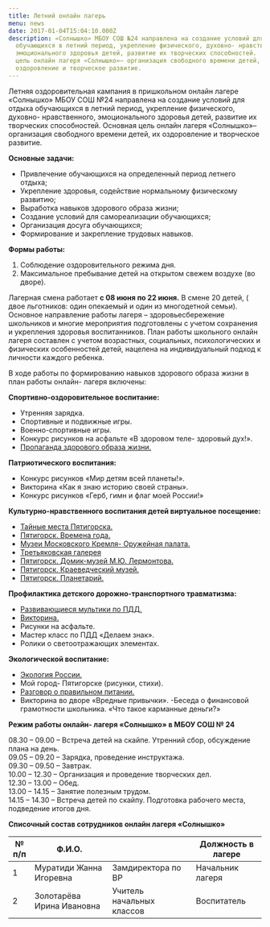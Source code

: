 ```yaml
---
title: Летний онлайн лагерь
menu: news
date: 2017-01-04T15:04:10.000Z
description: «Солнышко» МБОУ СОШ №24 направлена на создание условий для отдыха
  обучающихся в летний период, укрепление физического, духовно- нравственного,
  эмоционального здоровья детей, развитие их творческих способностей.  Основная
  цель онлайн лагеря «Солнышко»– организация свободного времени детей, их
  оздоровление и творческое развитие.
---
```

Летняя оздоровительная кампания в пришкольном онлайн лагере
«Солнышко» МБОУ СОШ №24 направлена на создание условий для отдыха обучающихся в летний период, укрепление физического, духовно- нравственного, эмоционального здоровья детей, развитие их творческих способностей.
Основная цель онлайн лагеря «Солнышко»– организация свободного времени детей, их оздоровление и творческое развитие.  

**Основные задачи:**

- Привлечение обучающихся на определенный период летнего отдыха;  
- Укрепление здоровья, содействие нормальному физическому развитию;  
- Выработка навыков здорового образа жизни;  
- Создание условий для самореализации обучающихся;  
- Организация досуга обучающихся;  
- Формирование и закрепление трудовых навыков.

**Формы работы:**

1. Соблюдение оздоровительного режима дня.  
2. Максимальное пребывание детей на открытом свежем воздухе (во дворе).  

Лагерная смена работает **с 08 июня по 22 июня.** В смене 20 детей,
( двое льготников: один опекаемый и один из многодетной семьи). Основное направление работы лагеря – здоровьесбережение школьников и многие мероприятия подготовлены с учетом сохранения и укрепления здоровья воспитанников.
План работы школьного онлайн лагеря составлен с учетом возрастных, социальных, психологических и физических особенностей детей, нацелена на индивидуальный подход к личности каждого ребенка.  

В ходе работы по формированию навыков здорового образа жизни в план работы онлайн- лагеря включены:  

**Спортивно-оздоровительное воспитание:**  
- Утренняя зарядка.  
- Спортивные и подвижные игры.  
- Военно-спортивные игры.  
- Конкурс рисунков на асфальте «В здоровом теле- здоровый дух!».  
- [Пропаганда здорового образа жизни.](https://yandex.ru/video/preview/?filmId=2919246577925613668&from=tabbar&parent-reqid=1590764628483302-1463606350993139585800300-prestable-app-host-sas-web-yp-108&text=%D0%BF%D1%80%D0%BE%D0%BF%D0%B0%D0%B3%D0%B0%D0%BD%D0%B4%D0%B0+%D0%B7%D0%B4%D0%BE%D1%80%D0%BE%D0%B2%D0%BE%D0%B3%D0%BE+%D0%BE%D0%B1%D1%80%D0%B0%D0%B7%D0%B0+%D0%B6%D0%B8%D0%B7%D0%BD%D0%B8+%D0%BC%D0%B5%D1%80%D0%BE%D0%BF%D1%80%D0%B8%D1%8F%D1%82%D0%B8%D1%8F)  

**Патриотического воспитания:**  
- Конкурс рисунков «Мир детям всей планеты!».  
- Викторина «Как я знаю историю своей страны».  
- Конкурс рисунков «Герб, гимн и флаг моей России!»  

**Культурно-нравственного воспитания детей виртуальное посещение:**  
- [Тайные места Пятигорска.](<https://youtu.be/UAspxj3L4jo>)  
- [Пятигорск. Времена года.](https://youtu.be/5Sq_jHyKGJ8)  
- [Музеи Московского Кремля- Оружейная палата.](https://armoury-chamber.kreml.ru/virtual-tour/)  
- [Третьяковская галерея](https://www.tretyakovgallery.ru/programs/tretyakovlive/)  
- [Пятигорск. Домик-музей М.Ю. Лермонтова.](https://pavelbogdanov.ru/02-2014/domik-lermontova-tour.html)  
- [Пятигорск. Краеведческий музей.](<http://www.pkm1903.ru/museum/3d>)  
- [Пятигорск. Планетарий.](https://yandex.ru/search/?text=%D0%B2%D0%B8%D1%80%D1%82%D1%83%D0%B0%D0%BB%D1%8C%D0%BD%D0%BE%D0%B5%20%D0%BF%D0%BE%D1%81%D0%B5%D1%89%D0%B5%D0%BD%D0%B8%D0%B5%20%D0%BC%D1%83%D0%B7%D0%B5%D0%B5%D0%B2%20%D0%9F%D1%8F%D1%82%D0%B8%D0%B3%D0%BE%D1%80%D1%81%D0%BA%20%D0%BF%D0%BB%D0%B0%D0%BD%D0%B5%D1%82%D0%B0%D1%80%D0%B8%D0%B9&lr=36&clid=2100784-306&win=374)  

**Профилактика детского дорожно-транспортного травматизма:**
- [Развивающиеся мультики по ПДД.](https://yandex.ru/video/preview/?filmId=13546423477961931516&path=wizard&text=%D0%BC%D1%83%D0%BB%D1%8C%D1%82%D1%84%D0%B8%D0%BB%D1%8C%D0%BC%D1%8B+%D0%BF%D0%BE+%D0%BF%D0%B4%D0%B4+%D0%B4%D0%BB%D1%8F+%D0%B4%D0%BE%D1%88%D0%BA%D0%BE%D0%BB%D1%8C%D0%BD%D0%B8%D0%BA%D0%BE%D0%B2+%D1%81%D0%BA%D0%B0%D1%87%D0%B0%D1%82%D1%8C+%D0%B1%D0%B5%D1%81%D0%BF%D0%BB%D0%B0%D1%82%D0%BD%D0%BE)  
- [Викторина.](<https://childage.ru/obuchenie-i-obrazovanie/nachalnaya-shkola/viktoriny/viktorina-po-pdd-dlya-shkolnikov-s-otvetami-1-4-klass.html>)  
- Рисунки на асфальте.  
- Мастер класс по ПДД «Делаем знак».  
- Ролики о светоотражающих элементах.  

**Экологической воспитание:**  
- [Экология России.](https://yandex.ru/video/search?from=tabbar&text=%D0%BC%D0%B5%D1%80%D0%BE%D0%BF%D1%80%D0%B8%D1%8F%D1%82%D0%B8%D1%8F%20%D1%8D%D0%BA%D0%BE%D0%BB%D0%BE%D0%B3%D0%B8%D1%87%D0%B5%D1%81%D0%BA%D0%BE%D0%B9%20%D0%BD%D0%B0%D0%BF%D1%80%D0%B0%D0%B2%D0%BB%D0%B5%D0%BD%D0%BD%D0%BE%D1%81%D1%82%D0%B8%20%D0%B2%20%D1%88%D0%BA%D0%BE%D0%BB%D0%B5)  
- Мой город- Пятигорске (рисунки, стихи).  
- [Разговор о правильном питании.](https://yandex.ru/video/preview/?filmId=4737949081606347783&from=tabbar&parent-reqid=1590762577692882-448475385011354357900300-production-app-host-man-web-yp-67&text=%D1%80%D0%B0%D0%B7%D0%B3%D0%BE%D0%B2%D0%BE%D1%80+%D0%BE+%D0%BF%D1%80%D0%B0%D0%B2%D0%B8%D0%BB%D1%8C%D0%BD%D0%BE%D0%BC+%D0%BF%D0%B8%D1%82%D0%B0%D0%BD%D0%B8%D0%B8)  
- Викторина во дворе «Вредные привычки». -Беседа о финансовой грамотности школьника. «Что такое карманные деньги?»  

**Режим работы онлайн- лагеря «Солнышко» в МБОУ СОШ № 24**  

08.30 – 09.00 – Встреча детей на скайпе. Утренний сбор, обсуждение плана на день.  
09.05 – 09.20 – Зарядка, проведение инструктажа.  
09.30 – 09.50 – Завтрак.  
10.00 – 12.30 – Организация и проведение творческих дел.  
12.30 – 13.00 – Обед.  
13.00 – 14.15 – Занятие полезным трудом.  
14.15 – 14.30 – Встреча детей по скайпу. Подготовка рабочего места, подведение итогов дня.  

**Списочный состав сотрудников онлайн лагеря «Солнышко»**

<div class="table-wrapper" markdown="block">

| **№ п/п** | **Ф.И.О.**                |                           | **Должность в лагере** |
| --------- | ------------------------- | ------------------------- | ---------------------- |
| 1         | Муратиди Жанна Игоревна   | Замдиректора по ВР        | Начальник лагеря       |
| 2         | Золотарёва Ирина Ивановна | Учитель начальных классов | Воспитатель            |

</div>